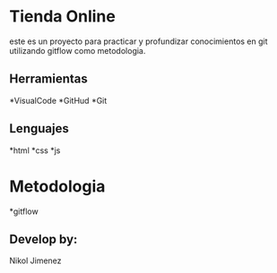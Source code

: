 # Tienda Online
este es un proyecto para practicar y profundizar conocimientos en git utilizando gitflow como metodologia.

## Herramientas
*VisualCode
*GitHud
*Git

## Lenguajes
*html
*css
*js 

# Metodologia
*gitflow


## Develop by:
Nikol Jimenez